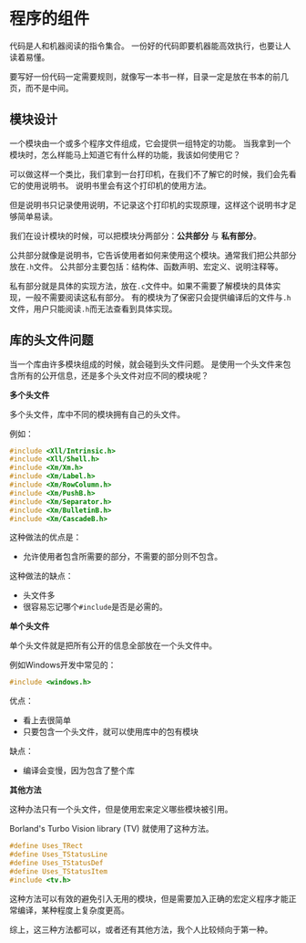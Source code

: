 
# 程序的组件

代码是人和机器阅读的指令集合。
一份好的代码即要机器能高效执行，也要让人读着易懂。

要写好一份代码一定需要规则，就像写一本书一样，目录一定是放在书本的前几页，而不是中间。

## 模块设计

一个模块由一个或多个程序文件组成，它会提供一组特定的功能。
当我拿到一个模块时，怎么样能马上知道它有什么样的功能，我该如何使用它？

可以做这样一个类比，我们拿到一台打印机，在我们不了解它的时候，我们会先看它的使用说明书。
说明书里会有这个打印机的使用方法。

但是说明书只记录使用说明，不记录这个打印机的实现原理，这样这个说明书才足够简单易读。

我们在设计模块的时候，可以把模块分两部分：**公共部分** 与 **私有部分**。

公共部分就像是说明书，它告诉使用者如何来使用这个模块。通常我们把公共部分放在`.h`文件。
公共部分主要包括：结构体、函数声明、宏定义、说明注释等。

私有部分就是具体的实现方法，放在`.c`文件中。如果不需要了解模块的具体实现，一般不需要阅读这私有部分。
有的模块为了保密只会提供编译后的文件与`.h`文件，用户只能阅读`.h`而无法查看到具体实现。

## 库的头文件问题

当一个库由许多模块组成的时候，就会碰到头文件问题。
是使用一个头文件来包含所有的公开信息，还是多个头文件对应不同的模块呢？

**多个头文件**

多个头文件，库中不同的模块拥有自己的头文件。

例如：
```c
#include <Xll/Intrinsic.h>
#include <Xll/Shell.h>
#include <Xm/Xm.h>
#include <Xm/Label.h>
#include <Xm/RowColumn.h>
#include <Xm/PushB.h>
#include <Xm/Separator.h>
#include <Xm/BulletinB.h>
#include <Xm/CascadeB.h>
```

这种做法的优点是：
* 允许使用者包含所需要的部分，不需要的部分则不包含。

这种做法的缺点：
* 头文件多
* 很容易忘记哪个`#include`是否是必需的。

**单个头文件**

单个头文件就是把所有公开的信息全部放在一个头文件中。

例如Windows开发中常见的：

```c
#include <windows.h>
```

优点：
* 看上去很简单
* 只要包含一个头文件，就可以使用库中的包有模块

缺点：
* 编译会变慢，因为包含了整个库

**其他方法**

这种办法只有一个头文件，但是使用宏来定义哪些模块被引用。

Borland's Turbo Vision library (TV) 就使用了这种方法。

```c
#define Uses_TRect
#define Uses_TStatusLine
#define Uses_TStatusDef
#define Uses_TStatusItem
#include <tv.h>
```

这种方法可以有效的避免引入无用的模块，但是需要加入正确的宏定义程序才能正常编译，某种程度上复杂度更高。

综上，这三种方法都可以，或者还有其他方法，我个人比较倾向于第一种。

